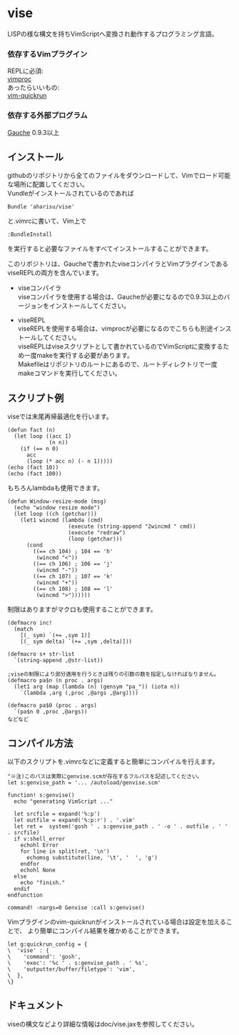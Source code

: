 # vise
LISPの様な構文を持ちVimScriptへ変換され動作するプログラミング言語。

### 依存するVimプラグイン
REPLに必須:  
[vimproc](https://github.com/Shougo/vimproc)  
あったらいいもの:  
[vim-quickrun](https://github.com/thinca/vim-quickrun)


### 依存する外部プログラム
[Gauche](http://practical-scheme.net/gauche/index-j.html) 0.9.3以上

## インストール
githubのリポジトリから全てのファイルをダウンロードして、Vimでロード可能な場所に配置してください。  
Vundleがインストールされているのであれば

    Bundle 'aharisu/vise'
と.vimrcに書いて、Vim上で

    :BundleInstall
を実行すると必要なファイルをすべてインストールすることができます。

このリポジトリは、Gaucheで書かれたviseコンパイラとVimプラグインであるviseREPLの両方を含んでいます。

- viseコンパイラ  
  viseコンパイラを使用する場合は、Gaucheが必要になるので0.9.3以上のバージョンをインストールしてください。  

- viseREPL  
  viseREPLを使用する場合は、vimprocが必要になるのでこちらも別途インストールしてください。  
  viseREPLはviseスクリプトとして書かれているのでVimScriptに変換するため一度makeを実行する必要があります。  
  Makefileはリポジトリのルートにあるので、ルートディレクトリで一度makeコマンドを実行してください。


## スクリプト例
viseでは末尾再帰最適化を行います。

    (defun fact (n)
      (let loop ((acc 1)
                 (n n))
        (if (== n 0)
          acc
          (loop (* acc n) (- n 1)))))
    (echo (fact 10))
    (echo (fact 100))

もちろんlambdaも使用できます。

    (defun Window-resize-mode (msg)
      (echo "window resize mode")
      (let loop ((ch (getchar)))
        (let1 wincmd (lambda (cmd)
                       (execute (string-append "2wincmd " cmd))
                       (execute "redraw")
                       (loop (getchar)))
          (cond
            ((== ch 104) ; 104 == 'h'
             (wincmd "<"))
            ((== ch 106) ; 106 == 'j'
             (wincmd "-"))
            ((== ch 107) ; 107 == 'k'
             (wincmd "+"))
            ((== ch 108) ; 108 == 'l'
             (wincmd ">"))))))

制限はありますがマクロも使用することができます。

    (defmacro inc!
      (match
        [(_ sym) `(+= ,sym 1)]
        [(_ sym delta) `(+= ,sym ,delta)]))
    
    (defmacro s+ str-list
      `(string-append ,@str-list))
    
    ;viseの制限により部分適用を行うときは残りの引数の数を指定しなければなりません。
    (defmacro pa$n (n proc . args)
      (let1 arg (map (lambda (n) (gensym "pa_")) (iota n))
        `(lambda ,arg (,proc ,@args ,@arg))))
    
    (defmacro pa$0 (proc . args)
      `(pa$n 0 ,proc ,@args))
    などなど

## コンパイル方法
以下のスクリプトを.vimrcなどに定義すると簡単にコンパイルを行えます。

    "※注)このパスは実際にgenvise.scmが存在するフルパスを記述してください。
    let s:genvise_path = '... /autoload/genvise.scm'

    function! s:genvise()
      echo "generating VimScript ..."
    
      let srcfile = expand('%:p')
      let outfile = expand('%:p:r') . '.vim'
      let ret =  system('gosh ' . s:genvise_path . ' -o ' . outfile . ' ' . srcfile)
      if v:shell_error
        echohl Error
        for line in split(ret, '\n')
          echomsg substitute(line, '\t', '  ', 'g')
        endfor
        echohl None
      else
        echo "finish."
      endif
    endfunction

    command! -nargs=0 Genvise :call s:genvise()


Vimプラグインのvim-quickrunがインストールされている場合は設定を加えることで、
より簡単にコンパイル結果を確かめることができます。

    let g:quickrun_config = {
    \  'vise' : {
    \    'command': 'gosh',
    \    'exec': '%c ' . s:genvise_path . ' %s',
    \    'outputter/buffer/filetype': 'vim',
    \  },
    \}

## ドキュメント
viseの構文などより詳細な情報はdoc/vise.jaxを参照してください。

